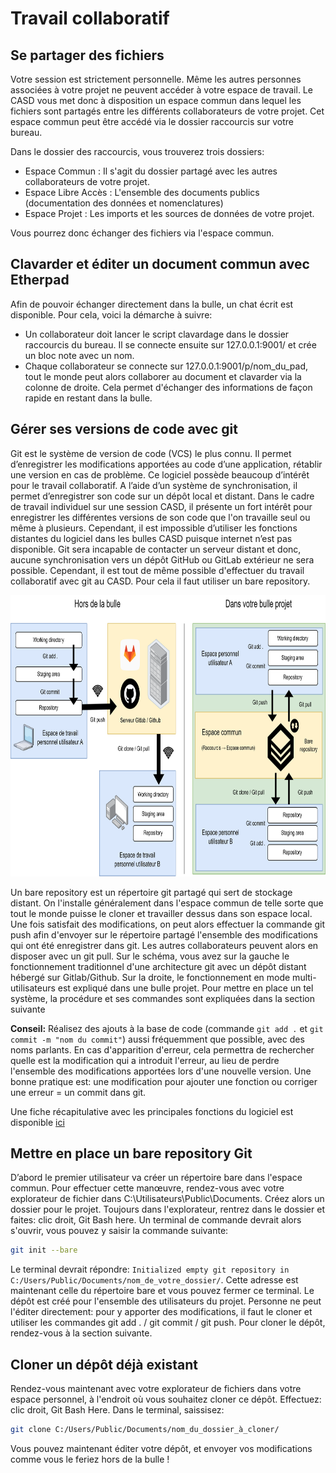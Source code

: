 # Travail collaboratif

## Se partager des fichiers

Votre session est strictement personnelle. Même les autres personnes associées à votre projet ne peuvent accéder à votre espace de travail. Le CASD vous met donc à disposition un espace commun dans lequel les fichiers sont partagés entre les différents collaborateurs de votre projet. Cet espace commun peut être accédé via le dossier raccourcis sur votre bureau.

Dans le dossier des raccourcis, vous trouverez trois dossiers:

- Espace Commun : Il s'agit du dossier partagé avec les autres collaborateurs de votre projet.
- Espace Libre Accès : L'ensemble des documents publics (documentation des données et nomenclatures)
- Espace Projet : Les imports et les sources de données de votre projet.

Vous pourrez donc échanger des fichiers via l'espace commun.

## Clavarder et éditer un document commun avec Etherpad

Afin de pouvoir échanger directement dans la bulle, un chat écrit est disponible. Pour cela, voici la démarche à suivre:

- Un collaborateur doit lancer le script clavardage dans le dossier raccourcis du bureau. Il se connecte ensuite sur 127.0.0.1:9001/ et crée un bloc note avec un nom.
- Chaque collaborateur se connecte sur 127.0.0.1:9001/p/nom_du_pad, tout le monde peut alors collaborer au document et clavarder via la colonne de droite. Cela permet d'échanger des informations de façon rapide en restant dans la bulle.

## Gérer ses versions de code avec git

Git est le système de version de code (VCS) le plus connu. Il permet d’enregistrer les modifications apportées au code d’une application, rétablir une version en cas de problème. Ce logiciel possède beaucoup d’intérêt pour le travail collaboratif. A l’aide d’un système de synchronisation, il permet d’enregistrer son code sur un dépôt local et distant.
Dans le cadre de travail individuel sur une session CASD, il présente un fort intérêt pour enregistrer les différentes versions de son code que l'on travaille seul ou même à plusieurs. Cependant, il est impossible d’utiliser les fonctions distantes du logiciel dans les bulles CASD puisque internet n’est pas disponible. Git sera incapable de contacter un serveur distant et donc, aucune synchronisation vers un dépôt GitHub ou GitLab extérieur ne sera possible. Cependant, il est tout de même possible d'effectuer du travail collaboratif avec git au CASD. Pour cela il faut utiliser un bare repository.

<img src="/assets/images/Git.png" alt="Git" style="Height:450px;"/>

Un bare repository est un répertoire git partagé qui sert de stockage distant. On l'installe généralement dans l'espace commun de telle sorte que tout le monde puisse le cloner et travailler dessus dans son espace local. Une fois satisfait des modifications, on peut alors effectuer la commande git push afin d'envoyer sur le répertoire partagé l'ensemble des modifications qui ont été enregistrer dans git. Les autres collaborateurs peuvent alors en disposer avec un git pull. Sur le schéma, vous avez sur la gauche le fonctionnement traditionnel d'une architecture git avec un dépôt distant hébergé sur Gitlab/Github. Sur la droite, le fonctionnement en mode multi-utilisateurs est expliqué dans une bulle projet. Pour mettre en place un tel système, la procédure et ses commandes sont expliquées dans la section suivante

**Conseil:** Réalisez des ajouts à la base de code (commande `git add .` et `git commit -m "nom du commit"`) aussi fréquemment que possible, avec des noms parlants. En cas d'apparition d'erreur, cela permettra de rechercher quelle est la modification qui a introduit l'erreur, au lieu de perdre l'ensemble des modifications apportées lors d'une nouvelle version. Une bonne pratique est: une modification pour ajouter une fonction ou corriger une erreur = un commit dans git.

Une fiche récapitulative avec les principales fonctions du logiciel est disponible [ici](https://education.github.com/git-cheat-sheet-education.pdf)

## Mettre en place un bare repository Git

D’abord le premier utilisateur va créer un répertoire bare dans l'espace commun. Pour effectuer cette manœuvre, rendez-vous avec votre explorateur de fichier dans C:\Utilisateurs\Public\Documents. Créez alors un dossier pour le projet. Toujours dans l'explorateur, rentrez dans le dossier et faites: clic droit, Git Bash here. Un terminal de commande devrait alors s'ouvrir, vous pouvez y saisir la commande suivante:

```bash
git init --bare
```

Le terminal devrait répondre: `Initialized empty git repository in C:/Users/Public/Documents/nom_de_votre_dossier/`. Cette adresse est maintenant celle du répertoire bare et vous pouvez fermer ce terminal. Le dépôt est créé pour l'ensemble des utilisateurs du projet. Personne ne peut l'éditer directement: pour y apporter des modifications, il faut le cloner et utiliser les commandes git add . / git commit / git push. Pour cloner le dépôt, rendez-vous à la section suivante.

## Cloner un dépôt déjà existant

Rendez-vous maintenant avec votre explorateur de fichiers dans votre espace personnel, à l'endroit où vous souhaitez cloner ce dépôt. Effectuez: clic droit, Git Bash Here. Dans le terminal, saissisez:

```bash
git clone C:/Users/Public/Documents/nom_du_dossier_à_cloner/
```

Vous pouvez maintenant éditer votre dépôt, et envoyer vos modifications comme vous le feriez hors de la bulle !